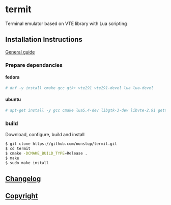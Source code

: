 # termit
Terminal emulator based on VTE library with Lua scripting

## Installation Instructions
[General guide](INSTALL)
### Prepare dependancies
#### fedora
```bash
# dnf -y install cmake gcc gtk+ vte291 vte291-devel lua lua-devel
```

#### ubuntu
```bash
# apt-get install -y gcc cmake lua5.4-dev libgtk-3-dev libvte-2.91 gettext
```

### build
Download, configure, build and install
```bash
$ git clone https://github.com/nonstop/termit.git
$ cd termit
$ cmake -DCMAKE_BUILD_TYPE=Release .
$ make
$ sudo make install
```

## [Changelog](ChangeLog)

## [Copyright](COPYING)
